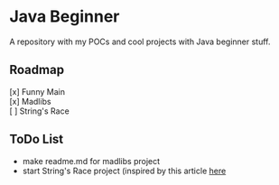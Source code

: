 # Java Beginner    

A repository with my POCs and cool projects with Java beginner stuff.    

## Roadmap    

[x] Funny Main   
[x] Madlibs     
[ ] String's Race    


## ToDo List
* make readme.md for madlibs project    
* start String's Race project (inspired by this article [here](https://www.devmedia.com.br/diferencas-entre-string-stringbuilder-e-stringbuffer-em-java/29865)    

